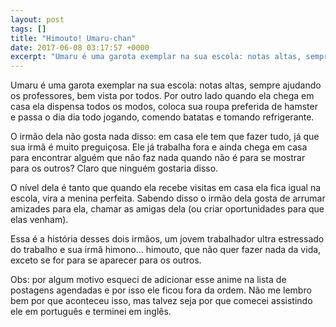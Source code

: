```yaml
---
layout: post
tags: []
title: "Himouto! Umaru-chan"
date: 2017-06-08 03:17:57 +0000
excerpt: "Umaru é uma garota exemplar na sua escola: notas altas, sempre ajudando os professores, bem vista por todos. Por outro lado quando ela..."
---
```


Umaru é uma garota exemplar na sua escola: notas altas, sempre ajudando os professores, bem vista por todos. Por outro lado quando ela chega em casa ela dispensa todos os modos, coloca sua roupa preferida de hamster e passa o dia dia todo jogando, comendo batatas e tomando refrigerante.

O irmão dela não gosta nada disso: em casa ele tem que fazer tudo, já que sua irmã é muito preguiçosa. Ele já trabalha fora e ainda chega em casa para encontrar alguém que não faz nada quando não é para se mostrar para os outros? Claro que ninguém gostaria disso.

O nível dela é tanto que quando ela recebe visitas em casa ela fica igual na escola, vira a menina perfeita. Sabendo disso o irmão dela gosta de arrumar amizades para ela, chamar as amigas dela (ou criar oportunidades para que elas venham).

Essa é a história desses dois irmãos, um jovem trabalhador ultra estressado do trabalho e sua irmã himono… himouto, que não quer fazer nada da vida, exceto se for para se aparecer para os outros.

Obs: por algum motivo esqueci de adicionar esse anime na lista de postagens agendadas e por isso ele ficou fora da ordem. Não me lembro bem por que aconteceu isso, mas talvez seja por que comecei assistindo ele em português e terminei em inglês.